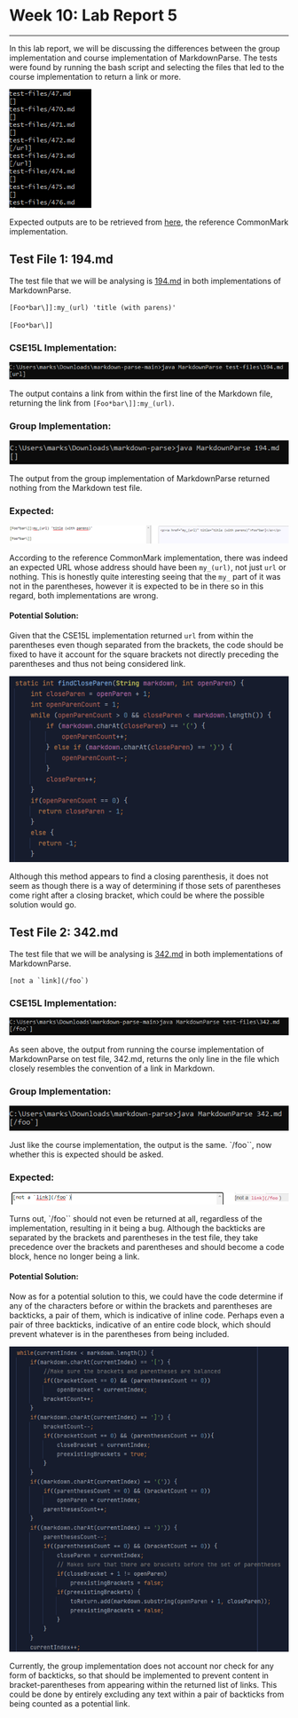 # Week 10: Lab Report 5
***

In this lab report, we will be discussing the differences between the group
implementation and course implementation of MarkdownParse. The tests were found
by running the bash script and selecting the files that led to the course 
implementation to return a link or more.

![Image](Screenshots/lab_report_5/bash_script.png)

Expected outputs are to be retrieved from 
[here](https://spec.commonmark.org/dingus/), the reference CommonMark 
implementation.

## Test File 1: 194.md

The test file that we will be analysing is 
[194.md](Screenshots/lab_report_5/194.md) in both implementations of 
MarkdownParse. 
```
[Foo*bar\]]:my_(url) 'title (with parens)'

[Foo*bar\]]
```

### CSE15L Implementation: 
![Image](Screenshots/lab_report_5/cse15l_1_implementation_194.png)

The output contains a link from within the first line of the Markdown file, 
returning the link from `[Foo*bar\]]:my_(url)`.

### Group Implementation:
![Image](Screenshots/lab_report_5/group_implementation_194.png)

The output from the group implementation of MarkdownParse returned nothing from 
the Markdown test file.

### Expected:
![Image](Screenshots/lab_report_5/194_expected.png)

According to the reference CommonMark implementation, there was indeed an 
expected URL whose address should have been `my_(url)`, not just `url` or 
nothing. This is honestly quite interesting seeing that the `my_` part of it 
was not in the parentheses, however it is expected to be in there so in this 
regard, both implementations are wrong.

#### Potential Solution:

Given that the CSE15L implementation returned `url` from within the parentheses
even though separated from the brackets, the code should be fixed to have it 
account for the square brackets not directly preceding the parentheses and thus
not being considered link.

![Image](Screenshots/lab_report_5/cse15l_method.png)

Although this method appears to find a closing parenthesis, it does not seem as 
though there is a way of determining if those sets of parentheses come right 
after a closing bracket, which could be where the possible solution would go.


## Test File 2: 342.md

The test file that we will be analysing is
[342.md](Screenshots/lab_report_5/342.md) in both implementations of
MarkdownParse.
```
[not a `link](/foo`)
```

### CSE15L Implementation:

![Image](Screenshots/lab_report_5/cse15l_implementation_342.png)

As seen above, the output from running the course implementation of 
MarkdownParse on test file, 342.md, returns the only line in the file which
closely resembles the convention of a link in Markdown.

### Group Implementation:

![Image](Screenshots/lab_report_5/group_implementation_342.png)

Just like the course implementation, the output is the same. `/foo\``, now
whether this is expected should be asked.

### Expected:

![Image](Screenshots/lab_report_5/342_expected.png)

Turns out, `/foo\`` should not even be returned at all, regardless of the 
implementation, resulting in it being a bug. Although the backticks are 
separated by the brackets and parentheses in the test file, they take 
precedence over the brackets and parentheses and should become a code block, 
hence no longer being a link.

#### Potential Solution:

Now as for a potential solution to this, we could have the code determine if 
any of the characters before or within the brackets and parentheses are 
backticks, a pair of them, which is indicative of inline code. Perhaps even a 
pair of three backticks, indicative of an entire code block, which should 
prevent whatever is in the parentheses from being included.

![Image](Screenshots/lab_report_5/group_implementation_method.png)

Currently, the group implementation does not account nor check for any form
of backticks, so that should be implemented to prevent content in 
bracket-parentheses from appearing within the returned list of links. This 
could be done by entirely excluding any text within a pair of backticks
from being counted as a potential link.
